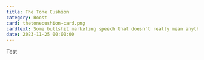 ```yaml
---
title: The Tone Cushion
category: Boost
card: thetonecushion-card.png
cardtext: Some bullshit marketing speech that doesn't really mean anything but sounds awesome!
date: 2023-11-25 00:00:00
---
```


Test